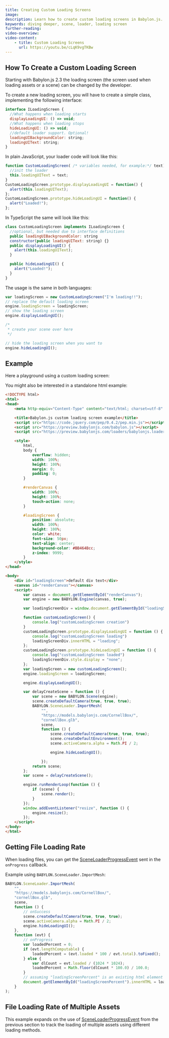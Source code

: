 ```yaml
---
title: Creating Custom Loading Screens
image: 
description: Learn how to create custom loading screens in Babylon.js.
keywords: diving deeper, scene, loader, loading screen
further-reading:
video-overview:
video-content:
    - title: Custom Loading Screens
      url: https://youtu.be/cLqK9vgTKBw
---
```


## How To Create a Custom Loading Screen

Starting with Babylon.js 2.3 the loading screen (the screen used when loading assets or a scene) can be changed by the developer.

To create a new loading screen, you will have to create a simple class, implementing the following interface:

```javascript
interface ILoadingScreen {
  //What happens when loading starts
  displayLoadingUI: () => void;
  //What happens when loading stops
  hideLoadingUI: () => void;
  //default loader support. Optional!
  loadingUIBackgroundColor: string;
  loadingUIText: string;
}
```

In plain JavaScript, your loader code will look like this:

```javascript
function CustomLoadingScreen( /* variables needed, for example:*/ text) {
  //init the loader
  this.loadingUIText = text;
}
CustomLoadingScreen.prototype.displayLoadingUI = function() {
  alert(this.loadingUIText);
};
CustomLoadingScreen.prototype.hideLoadingUI = function() {
  alert("Loaded!");
};
```

In TypeScript the same will look like this:

```javascript
class CustomLoadingScreen implements ILoadingScreen {
  //optional, but needed due to interface definitions
  public loadingUIBackgroundColor: string
  constructor(public loadingUIText: string) {}
  public displayLoadingUI() {
    alert(this.loadingUIText);
  }

  public hideLoadingUI() {
    alert("Loaded!");
  }
}
```

The usage is the same in both languages:

```javascript
var loadingScreen = new CustomLoadingScreen("I'm loading!!");
// replace the default loading screen
engine.loadingScreen = loadingScreen;
// show the loading screen
engine.displayLoadingUI();

/*
 * create your scene over here
 */

// hide the loading screen when you want to
engine.hideLoadingUI();
```

## Example

Here a playground using a custom loading screen:

<Playground id="#5Y2GIC#847" title="Custom Loading Screen Example" description="Simple example showing how to create and use a custom loading screen."/>

You might also be interested in a standalone html example:

```html
<!DOCTYPE html>
<html>
<head>
    <meta http-equiv="Content-Type" content="text/html; charset=utf-8" />

    <title>Babylon.js custom loading screen example</title>
    <script src="https://code.jquery.com/pep/0.4.2/pep.min.js"></script>
    <script src="https://preview.babylonjs.com/babylon.js"></script>
    <script src="https://preview.babylonjs.com/loaders/babylonjs.loaders.js"></script>

    <style>
        html,
        body {
            overflow: hidden;
            width: 100%;
            height: 100%;
            margin: 0;
            padding: 0;
        }

        #renderCanvas {
            width: 100%;
            height: 100%;
            touch-action: none;
        }

        #loadingScreen {
            position: absolute;
            width: 100%;
            height: 100%;
            color: white;
            font-size: 50px;
            text-align: center;
            background-color: #BB464Bcc;
            z-index: 9999;
        }
    </style>
</head>

<body>
    <div id="loadingScreen">default div text</div>
    <canvas id="renderCanvas"></canvas>
    <script>
        var canvas = document.getElementById("renderCanvas");
        var engine = new BABYLON.Engine(canvas, true);

        var loadingScreenDiv = window.document.getElementById("loadingScreen");

        function customLoadingScreen() {
            console.log("customLoadingScreen creation")
        }
        customLoadingScreen.prototype.displayLoadingUI = function () {
            console.log("customLoadingScreen loading")
            loadingScreenDiv.innerHTML = "loading";
        };
        customLoadingScreen.prototype.hideLoadingUI = function () {
            console.log("customLoadingScreen loaded")
            loadingScreenDiv.style.display = "none";
        };
        var loadingScreen = new customLoadingScreen();
        engine.loadingScreen = loadingScreen;

        engine.displayLoadingUI();

        var delayCreateScene = function () {
            var scene = new BABYLON.Scene(engine);
            scene.createDefaultCamera(true, true, true);
            BABYLON.SceneLoader.ImportMesh(
                "",
                "https://models.babylonjs.com/CornellBox/",
                "cornellBox.glb",
                scene,
                function () {
                    scene.createDefaultCamera(true, true, true);
                    scene.createDefaultEnvironment();
                    scene.activeCamera.alpha = Math.PI / 2;

                    engine.hideLoadingUI();

                });
            return scene;
        };
        var scene = delayCreateScene();

        engine.runRenderLoop(function () {
            if (scene) {
                scene.render();
            }
        });
        window.addEventListener("resize", function () {
            engine.resize();
        });
    </script>
</body>
</html>
```

## Getting File Loading Rate

When loading files, you can get the [SceneLoaderProgressEvent](/typedoc/classes/babylon.sceneloader) sent in the `onProgress` callback.

Example using `BABYLON.SceneLoader.ImportMesh`:

```javascript
BABYLON.SceneLoader.ImportMesh(
    "",
    "https://models.babylonjs.com/CornellBox/",
    "cornellBox.glb",
    scene,
    function () {
        // onSuccess
        scene.createDefaultCamera(true, true, true);
        scene.activeCamera.alpha = Math.PI / 2;
        engine.hideLoadingUI();
    },
    function (evt) {
        // onProgress
        var loadedPercent = 0;
        if (evt.lengthComputable) {
            loadedPercent = (evt.loaded * 100 / evt.total).toFixed();
        } else {
            var dlCount = evt.loaded / (1024 * 1024);
            loadedPercent = Math.floor(dlCount * 100.0) / 100.0;
        }
        // assuming "loadingScreenPercent" is an existing html element
        document.getElementById("loadingScreenPercent").innerHTML = loadedPercent;
    }
);


```

## File Loading Rate of Multiple Assets

This example expands on the use of [SceneLoaderProgressEvent](/typedoc/classes/babylon.sceneloader) from the previous section to track the loading of multiple assets using different loading methods.

<Playground id="#BCU1XR#7895" title="Loading Rate of Multiple Assets" description="Example showing how to get a loading rate for multiple assets."/>
